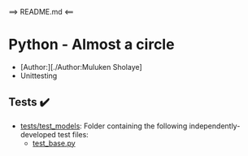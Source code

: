 ==> README.md <==
# Python - Almost a circle

* [Author:][./Author:Muluken Sholaye]
* Unittesting

## Tests :heavy_check_mark:

* [tests/test_models](./tests/test_models): Folder containing the following independently-developed test files:
  * [test_base.py](./tests/test_models/test_base.py)
